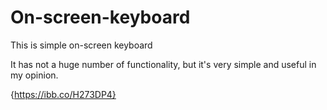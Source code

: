 # On-screen-keyboard
This is simple on-screen keyboard

It has not a huge number of functionality, but it's very simple and useful in my opinion.

{https://ibb.co/H273DP4}
